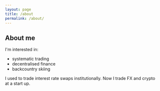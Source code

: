 ```yaml
---
layout: page
title: /about
permalink: /about/
---
```


## About me

I'm interested in:
* systematic trading
* decentralised finance 
* backcountry skiing
  
I used to trade interest rate swaps institutionally.
Now I trade FX and crypto at a start up.
